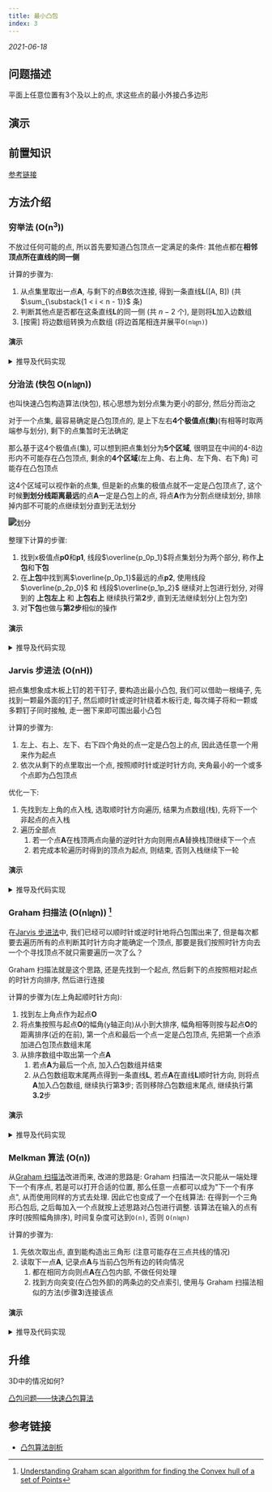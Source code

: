 ```yaml
---
title: 最小凸包
index: 3
---
```


*2021-06-18*

## 问题描述

平面上任意位置有3个及以上的点, 求这些点的最小外接凸多边形

## 演示

<Show />

## 前置知识

[参考链接](./pinp#凸多边形)

## 方法介绍

### 穷举法 (O(n<sup>3</sup>))

不放过任何可能的点, 所以首先要知道凸包顶点一定满足的条件: 其他点都在**相邻顶点所在直线的同一侧**

计算的步骤为:

1. 从点集里取出一点**A**, 与剩下的点**B**依次连接, 得到一条直线**L**([A, B]) (共 $\sum_{\substack{1 < i < n - 1}}$ 条)
2. 判断其他点是否都在这条直线**L**的同一侧 (共 $n - 2$ 个), 是则将**L**加入边数组
3. [按需] 将边数组转换为点数组 (将边首尾相连并展平`O(n㏒n)`)

#### 演示

<Play :algorithm="exhaust" :speed="80" />

<details>
<summary>推导及代码实现</summary>

<<< @/blog/algorithm/components/melkman/exhaust.ts

</details>

### 分治法 (快包 O(n㏒n))

也叫快速凸包构造算法(快包), 核心思想为划分点集为更小的部分, 然后分而治之

对于一个点集, 最容易确定是凸包顶点的, 是上下左右**4个极值点(集)**(有相等时取两端参与划分), 剩下的点集暂时无法确定

那么基于这4个极值点(集), 可以想到把点集划分为**5个区域**, 很明显在中间的4-8边形内不可能存在凸包顶点, 剩余的**4个区域**(左上角、右上角、左下角、右下角) 可能存在凸包顶点

这4个区域可以视作新的点集, 但是新的点集的极值点就不一定是凸包顶点了, 这个时候**到划分线距离最远**的点**A**一定是凸包上的点, 将点**A**作为分割点继续划分, 排除掉内部不可能的点继续划分直到无法划分

<div style="filter:brightness(0.5)">

![划分](melkman/divide.png)

</div>

整理下计算的步骤:

1. 找到x极值点**p0**和**p1**, 线段$\overline{p_0p_1}$将点集划分为两个部分, 称作**上包**和**下包**
2. 在**上包**中找到离$\overline{p_0p_1}$最远的点**p2**, 使用线段$\overline{p_2p_0}$ 和 线段$\overline{p_1p_2}$ 继续对上包进行划分, 对得到的 **上包左上** 和 **上包右上** 继续执行第**2**步, 直到无法继续划分(上包为空)
3. 对**下包**也做与**第2步**相似的操作

#### 演示

<Play :algorithm="divide" :speed="125" />

<details>
<summary>推导及代码实现</summary>

与[前置知识](#前置知识)中介绍过的通过叉积的正负判断点在线段的顺时针/逆时针方向的方法一致, 叉积表示的是两向量围成的**平行四边形面积**(除2得三角形面积), 距离最远的点一定可以围出**最大的面积**, 据此可以划分上下包及找到距离划分线最远的点

<<< @/blog/algorithm/components/melkman/divide.ts

</details>

### Jarvis 步进法 (O(nH))

把点集想象成木板上钉的若干钉子, 要构造出最小凸包, 我们可以借助一根绳子, 先找到一颗最外面的钉子, 然后顺时针或逆时针绕着木板行走, 每次绳子将和一颗或多颗钉子同时接触, 走一圈下来即可围出最小凸包

计算的步骤为:

1. 左上、右上、左下、右下四个角处的点一定是凸包上的点, 因此选任意一个用来作为起点
2. 依次从剩下的点里取出一个点, 按照顺时针或逆时针方向, 夹角最小的一个或多个点即为凸包顶点

优化一下:

1. 先找到左上角的点入栈, 选取顺时针方向遍历, 结果为点数组(栈), 先将下一个非起点的点入栈
2. 遍历全部点
    1. 若一个点**A**在栈顶两点向量的逆时针方向则用点**A**替换栈顶继续下一个点
    2. 若完成本轮遍历时得到的顶点为起点, 则结束, 否则入栈继续下一轮

#### 演示

<Play :algorithm="jarvis" :speed="125" />

<details>
<summary>推导及代码实现</summary>

<<< @/blog/algorithm/components/melkman/jarvis.ts

</details>

### Graham 扫描法 (O(n㏒n)) [^GrahamScan]

在[Jarvis 步进法](#jarvis-步进法-o-nh)中, 我们已经可以顺时针或逆时针地将凸包围出来了, 但是每次都要去遍历所有的点判断其时针方向才能确定一个顶点, 那要是我们按照时针方向去一个个寻找顶点不就只需要遍历一次了么？

Graham 扫描法就是这个思路, 还是先找到一个起点, 然后剩下的点按照相对起点的时针方向排序, 然后进行连接

计算的步骤为(左上角起顺时针方向):

1. 找到左上角点作为起点**O**
2. 将点集按照与起点**O**的幅角(y轴正向)从小到大排序, 幅角相等则按与起点**O**的距离排序(近的在前), 第一个点和最后一个点一定是凸包顶点, 先把第一个点添加进凸包顶点数组末尾
3. 从排序数组中取出第一个点**A**
    1. 若点**A**为最后一个点, 加入凸包数组并结束
    2. 从凸包数组取末尾两点得到一条直线**L**, 若点**A**在直线**L**顺时针方向, 则将点**A**加入凸包数组, 继续执行第**3**步; 否则移除凸包数组末尾点, 继续执行第**3.2**步

#### 演示

<Play :algorithm="graham" :speed="125" />

<details>
<summary>推导及代码实现</summary>

其他点与起点的幅角范围为 [0, 180°], 使用$\cos$函数即可排序幅角, 同时可计算出距离

<<< @/blog/algorithm/components/melkman/graham.ts

</details>

### Melkman 算法 (O(n))

从[Graham 扫描法](#graham-扫描法-o-n㏒n)改进而来, 改进的思路是: Graham 扫描法一次只能从一端处理下一个有序点, 若是可以打开合适的位置, 那么任意一点都可以成为"下一个有序点", 从而使用同样的方式去处理. 因此它也变成了一个在线算法: 在得到一个三角形凸包后, 之后每加入一个点就按上述思路对凸包进行调整. 该算法在输入的点有序时(按照幅角排序), 时间复杂度可达到`O(n)`, 否则 `O(n㏒n)`

计算的步骤为:

1. 先依次取出点, 直到能构造出三角形 (注意可能存在三点共线的情况)
2. 读取下一点**A**, 记录点**A**与当前凸包所有边的转向情况
    1. 都在相同方向则点**A**在凸包内部, 不做任何处理
    2. 找到方向突变(在凸包外部)的两条边的交点索引, 使用与 Graham 扫描法相似的方法(步骤**3**)连接该点

#### 演示

<Play :algorithm="melkman" :speed="125" />

<details>
<summary>推导及代码实现</summary>

<<< @/blog/algorithm/components/melkman/melkman.ts

</details>

## 升维

3D中的情况如何?

[凸包问题——快速凸包算法](https://zhuanlan.zhihu.com/p/166105080)

## 参考链接

- [凸包算法剖析](https://cyw3.github.io/YalesonChan/2016/ConvexHull.html)

[^GrahamScan]: [Understanding Graham scan algorithm for finding the Convex hull of a set of Points](https://muthu.co/understanding-graham-scan-algorithm-for-finding-the-convex-hull-of-a-set-of-points/)



<script lang="ts">
import Show from './components/melkman/Show.vue'
import Play from './components/melkman/Play.vue'
import exhaust from './components/melkman/exhaust'
import divide from './components/melkman/divide'
import jarvis from './components/melkman/jarvis'
import graham from './components/melkman/graham'
import melkman from './components/melkman/melkman'

export default {
  components: { Show, Play },
  methods: { exhaust, divide, jarvis, graham, melkman }
}
</script>
